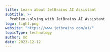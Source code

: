 ```yaml
---
title: Learn about JetBrains AI Assistant
subtitle: >-
  Problem-solving with JetBrains AI Assistant
logo: light.png
website: "https://www.jetbrains.com/ai/"
topicType: technology
author: md
date: 2023-12-12
---
```

